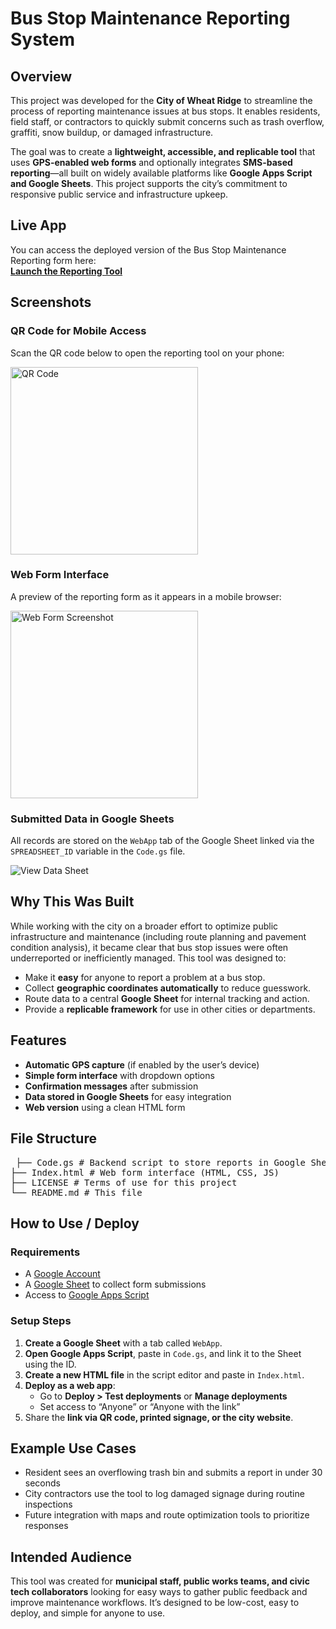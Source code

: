 # Bus Stop Maintenance Reporting System  

## Overview  
This project was developed for the **City of Wheat Ridge** to streamline the process of reporting maintenance issues at bus stops. It enables residents, field staff, or contractors to quickly submit concerns such as trash overflow, graffiti, snow buildup, or damaged infrastructure.

The goal was to create a **lightweight, accessible, and replicable tool** that uses **GPS-enabled web forms** and optionally integrates **SMS-based reporting**—all built on widely available platforms like **Google Apps Script and Google Sheets**. This project supports the city’s commitment to responsive public service and infrastructure upkeep.

## Live App
You can access the deployed version of the Bus Stop Maintenance Reporting form here:  
**[Launch the Reporting Tool](https://script.google.com/macros/s/AKfycbyuj4e472X-SSxlLKR1ZkvSM5-j1bBIscWInax_If4SqKq898bQwbOkwX0OnrfsXhkEgQ/exec)**

## Screenshots

### QR Code for Mobile Access  
Scan the QR code below to open the reporting tool on your phone:

<img src="https://drive.google.com/uc?export=view&id=1sVPcvDY9auFN-s2hvRGSMg3-R2qjv3Fh" alt="QR Code" width="300"/>

### Web Form Interface  
A preview of the reporting form as it appears in a mobile browser:

<img src="https://drive.google.com/uc?export=view&id=1WmZBf8Xfbh2l3O4GUX607KGpwz3EvCj5" alt="Web Form Screenshot" width="300"/>


### Submitted Data in Google Sheets
All records are stored on the `WebApp` tab of the Google Sheet linked via the `SPREADSHEET_ID` variable in the `Code.gs` file.

![View Data Sheet](https://drive.google.com/uc?export=view&id=1xj8r0qoCT9wmQg25Hlj-CriaNE6qaMlG)


## Why This Was Built  
While working with the city on a broader effort to optimize public infrastructure and maintenance (including route planning and pavement condition analysis), it became clear that bus stop issues were often underreported or inefficiently managed. This tool was designed to:

- Make it **easy** for anyone to report a problem at a bus stop.
- Collect **geographic coordinates automatically** to reduce guesswork.
- Route data to a central **Google Sheet** for internal tracking and action.
- Provide a **replicable framework** for use in other cities or departments.

## Features  

- **Automatic GPS capture** (if enabled by the user’s device)  
- **Simple form interface** with dropdown options  
- **Confirmation messages** after submission  
- **Data stored in Google Sheets** for easy integration  
- **Web version** using a clean HTML form  

## File Structure  
<pre> ├── Code.gs # Backend script to store reports in Google Sheets
├── Index.html # Web form interface (HTML, CSS, JS)
├── LICENSE # Terms of use for this project
└── README.md # This file </pre>


## How to Use / Deploy  

### Requirements  
- A [Google Account](https://accounts.google.com/signup)  
- A [Google Sheet](https://sheets.new) to collect form submissions  
- Access to [Google Apps Script](https://script.google.com)

### Setup Steps  
1. **Create a Google Sheet** with a tab called `WebApp`.  
2. **Open Google Apps Script**, paste in `Code.gs`, and link it to the Sheet using the ID.  
3. **Create a new HTML file** in the script editor and paste in `Index.html`.  
4. **Deploy as a web app**:  
   - Go to **Deploy > Test deployments** or **Manage deployments**  
   - Set access to “Anyone” or “Anyone with the link”  
5. Share the **link via QR code, printed signage, or the city website**.


## Example Use Cases  

- Resident sees an overflowing trash bin and submits a report in under 30 seconds  
- City contractors use the tool to log damaged signage during routine inspections  
- Future integration with maps and route optimization tools to prioritize responses  


## Intended Audience  
This tool was created for **municipal staff, public works teams, and civic tech collaborators** looking for easy ways to gather public feedback and improve maintenance workflows. It’s designed to be low-cost, easy to deploy, and simple for anyone to use.
